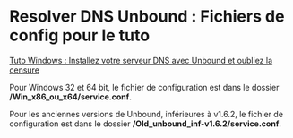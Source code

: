 # Resolver DNS Unbound : Fichiers de config pour le tuto
[Tuto Windows : Installez votre serveur DNS avec Unbound et oubliez la censure](https://chez-oim.org/index.php/topic,1599.0.html)



Pour Windows 32 et 64 bit, le fichier de configuration est dans le dossier **/Win_x86_ou_x64/service.conf**.

Pour les anciennes versions de Unbound, inférieures à v1.6.2, le fichier de configuration est dans le dossier **/Old_unbound_inf-v1.6.2/service.conf**.

